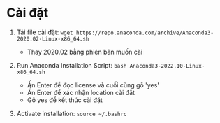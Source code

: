 # Cài đặt
1. Tải file cài đặt: `wget https://repo.anaconda.com/archive/Anaconda3-2020.02-Linux-x86_64.sh`
	- Thay 2020.02 bằng phiên bản muốn cài

2. Run Anaconda Installation Script: `bash Anaconda3-2022.10-Linux-x86_64.sh`
	- Ấn Enter để đọc license và cuối cùng gõ 'yes'
	- Ấn Enter để xác nhận location cài đặt
	- Gõ yes để kết thúc cài đặt

3. Activate installation: `source ~/.bashrc`
